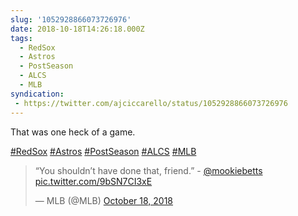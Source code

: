 ```yaml
---
slug: '1052928866073726976'
date: 2018-10-18T14:26:18.000Z
tags:
  - RedSox
  - Astros
  - PostSeason
  - ALCS
  - MLB
syndication:
 - https://twitter.com/ajciccarello/status/1052928866073726976
---
```


That was one heck of a game.

[#RedSox](/posts/tags/RedSox)
[#Astros](/posts/tags/Astros)
[#PostSeason](/posts/tags/PostSeason)
[#ALCS](/posts/tags/ALCS) [#MLB](/posts/tags/MLB) <blockquote class="twitter-tweet"><p lang="en" dir="ltr">“You shouldn’t have done that, friend.” - <a href="https://twitter.com/mookiebetts?ref_src=twsrc%5Etfw">@mookiebetts</a> <a href="https://t.co/9bSN7CI3xE">pic.twitter.com/9bSN7CI3xE</a></p>&mdash; MLB (@MLB) <a href="https://twitter.com/MLB/status/1052781542337105920?ref_src=twsrc%5Etfw">October 18, 2018</a></blockquote>


<script async src="https://platform.twitter.com/widgets.js" charset="utf-8"></script>
